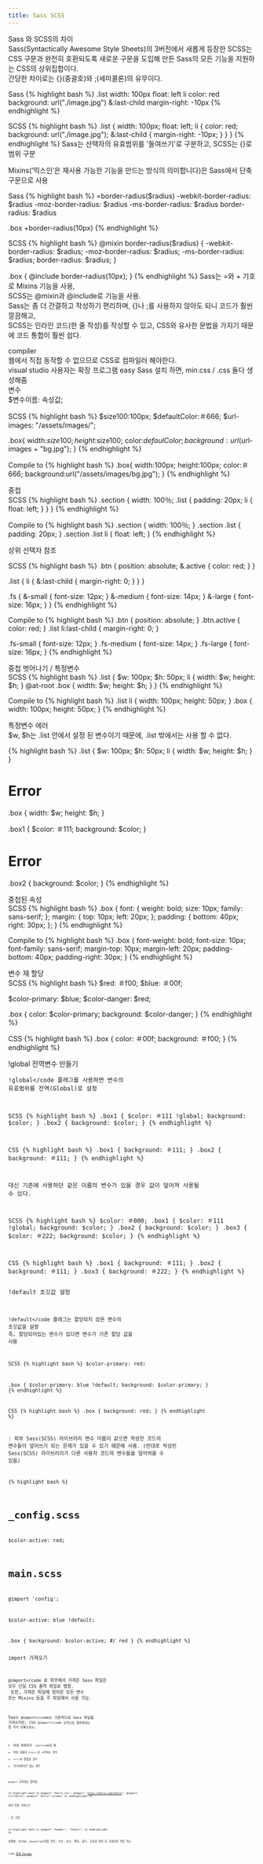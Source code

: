 ```yaml
---
title: Sass SCSS
---
```


<div class="post-stitle">Sass 와 SCSS의 차이</div>
Sass(Syntactically Awesome Style Sheets)의 3버전에서 새롭게 등장한 SCSS는 CSS 구문과 완전히 호환되도록 새로운 구문을 도입해 만든 Sass의 모든 기능을 지원하는 CSS의 상위집합이다.<br>간당한 차이로는 {}(중괄호)와 ;(세미콜론)의 유무이다.

Sass
{% highlight bash %}
.list
  width: 100px
  float: left
  li
    color: red
    background: url("./image.jpg")
    &:last-child
      margin-right: -10px
{% endhighlight %}

SCSS
{% highlight bash %}
.list {
  width: 100px;
  float: left;
  li {
    color: red;
    background: url("./image.jpg");
    &:last-child {
      margin-right: -10px;
    }
  }
}
{% endhighlight %}
Sass는 선택자의 유효범위를 '들여쓰기'로 구분하고, SCSS는 {}로 범위 구분

Mixins(‘믹스인’은 재사용 가능한 기능을 만드는 방식의 의미합니다)은 Sass에서 단축 구문으로 사용

Sass
{% highlight bash %}
=border-radius($radius)
  -webkit-border-radius: $radius
  -moz-border-radius:    $radius
  -ms-border-radius:     $radius
  border-radius:         $radius

.box
  +border-radius(10px)
{% endhighlight %}

SCSS
{% highlight bash %}
@mixin border-radius($radius) {
  -webkit-border-radius: $radius;
     -moz-border-radius: $radius;
      -ms-border-radius: $radius;
          border-radius: $radius;
}

.box { @include border-radius(10px); }
{% endhighlight %}
Sass는 =와 + 기호로 Mixins 기능을 사용,<br>
SCSS는 @mixin과 @include로 기능을 사용.<br>
Sass는 좀 더 간결하고 작성하기 편리하며, {}나 ;를 사용하지 않아도 되니 코드가 훨씬 깔끔해고,<br>
SCSS는 인라인 코드(한 줄 작성)를 작성할 수 있고, CSS와 유사한 문법을 가지기 때문에 코드 통합이 훨씬 쉽다.

<div class="post-stitle">compiler</div>
웹에서 직접 동작할 수 없으므로 CSS로 컴파일러 해야한다.<br>
visual studio 사용자는 확장 프로그램 easy Sass 설치 하면, min.css / .css 둘다 생성해줌

<div class="post-stitle">변수</div>

<div class="bg-yl">$변수이름: 속성값;</div>

SCSS
{% highlight bash %}
$size100:100px;
$defaultColor:＃666;
$url-images: "/assets/images/";

.box{
  width:$size100;
  height:$size100;
  color:$defaulColor;
  background:url($url-images + "bg.jpg");
}
{% endhighlight %}

Compile to
{% highlight bash %}
.box{
  width:100px;
  height:100px;
  color:＃666;
  background:url("/assets/images/bg.jpg");
}
{% endhighlight %}

<div class="post-stitle">중첩</div>
SCSS
{% highlight bash %}
.section {
  width: 100％;
  .list {
    padding: 20px;
    li {
      float: left;
    }
  }
}
{% endhighlight %}

Compile to
{% highlight bash %}
.section {
  width: 100％;
}
.section .list {
  padding: 20px;
}
.section .list li {
  float: left;
}
{% endhighlight %}

<div class="post-stitle">상위 선택자 참조</div>

SCSS
{% highlight bash %}
.btn {
  position: absolute;
  &.active {
    color: red;
  }
}

.list {
  li {
    &:last-child {
      margin-right: 0;
    }
  }
}

.fs {
  &-small { font-size: 12px; }
  &-medium { font-size: 14px; }
  &-large { font-size: 16px; }
}
{% endhighlight %} 

Compile to
{% highlight bash %}
.btn {
  position: absolute;
}
.btn.active {
  color: red;
}
.list li:last-child {
  margin-right: 0;
}

.fs-small {
  font-size: 12px;
}
.fs-medium {
  font-size: 14px;
}
.fs-large {
  font-size: 16px;
}
{% endhighlight %} 

<div class="post-stitle">중첩 벗어나기 / 특정변수</div>
SCSS
{% highlight bash %}
.list {
  $w: 100px;
  $h: 50px;
  li {
    width: $w;
    height: $h;
  }
  @at-root .box {
    width: $w;
    height: $h;
  }
}
{% endhighlight %} 

Compile to
{% highlight bash %}
.list li {
  width: 100px;
  height: 50px;
}
.box {
  width: 100px;
  height: 50px;
}
{% endhighlight %} 

<div class="post-stitle">특정변수 에러</div>
 $w, $h는 .list 안에서 설정 된 변수이기 때문에, .list 밖에서는 사용 할 수 없다.

{% highlight bash %}
.list {
  $w: 100px;
  $h: 50px;
  li {
    width: $w;
    height: $h;
  }
}

# Error
.box {
  width: $w;
  height: $h;
}

.box1 {
  $color: ＃111;
  background: $color;
}
# Error
.box2 {
  background: $color;
}
{% endhighlight %} 

<div class="post-stitle">중첩된 속성</div>
SCSS
{% highlight bash %}
.box {
  font: {
    weight: bold;
    size: 10px;
    family: sans-serif;
  };
  margin: {
    top: 10px;
    left: 20px;
  };
  padding: {
    bottom: 40px;
    right: 30px;
  };
}
{% endhighlight %} 

Compile to
{% highlight bash %}
.box {
  font-weight: bold;
  font-size: 10px;
  font-family: sans-serif;
  margin-top: 10px;
  margin-left: 20px;
  padding-bottom: 40px;
  padding-right: 30px;
}
{% endhighlight %} 

<div class="post-stitle">변수 재 할당</div>
SCSS
{% highlight bash %}
$red: ＃f00;
$blue: ＃00f;

$color-primary: $blue;
$color-danger: $red;

.box {
  color: $color-primary;
  background: $color-danger;
}
{% endhighlight %}

CSS
{% highlight bash %}
.box {
  color: ＃00f;
  background: ＃f00;
}
{% endhighlight %}

<div class="post-stitle">!global 전역변수 만들기</div>

<code class="code">!global</code 플래그를 사용하면 변수의 유효범위를 전역(Global)로 설정

SCSS
{% highlight bash %}
.box1 {
  $color: ＃111 !global;
  background: $color;
}
.box2 {
  background: $color;
}
{% endhighlight %}

CSS
{% highlight bash %}
.box1 {
  background: ＃111;
}
.box2 {
  background: ＃111;
}
{% endhighlight %}

대신 기존에 사용하던 같은 이름의 변수가 있을 경우 값이 덮어져 사용될 수 있다.

SCSS
{% highlight bash %}
$color: ＃000;
.box1 {
  $color: ＃111 !global;
  background: $color;
}
.box2 {
  background: $color;
}
.box3 {
  $color: ＃222;
  background: $color;
}
{% endhighlight %}

CSS
{% highlight bash %}
.box1 {
  background: ＃111;
}
.box2 {
  background: ＃111;
}
.box3 {
  background: ＃222;
}
{% endhighlight %}

<div class="post-stitle">!default 초깃값 설정</div>

<code class="code">!default</code 플래그는 할당되지 않은 변수의 초깃값을 설정<br>즉, 할당되어있는 변수가 있다면 변수가 기존 할당 값을 사용

SCSS
{% highlight bash %}
$color-primary: red;

.box {
  $color-primary: blue !default;
  background: $color-primary;
}
{% endhighlight %}

CSS
{% highlight bash %}
.box {
  background: red;
}
{% endhighlight %}

: 외부 Sass(SCSS) 라이브러리 변수 이름이 같으면 작성한 코드의 변수들이 덮어쓰기 되는 문제가 있을 수 있기 때문에 사용.
(반대로 작성된 Sass(SCSS) 라이브러리가 다른 사용자 코드의 변수들을 덮어씌울 수 있음)

{% highlight bash %}
# _config.scss
$color-active: red;

# main.scss
@import 'config';

$color-active: blue !default;

.box {
  background: $color-active;  #/ red
}
{% endhighlight %}

<div class="post-stitle">import 가져오기</div>

<code class="code">@import</code 로 외부에서 가져온 Sass 파일은 모두 단일 CSS 출력 파일로 병합.<br>
또한, 가져온 파일에 정의된 모든 변수 또는 Mixins 등을 주 파일에서 사용 가능.

Sass <code class="code">@import</code는 기본적으로 Sass 파일을 가져오지만, CSS <code class="code">@import</code 규칙으로 컴파일되는 몇 가지 상황으로는,

- 파일 확장자가 <code class="code">.css</code일 떄<br>
- 파일 이름이 <code class="code">http://</code>로 시작하는 경우
- <code class="code">url()</code>이 붙었을 경우
- 미디어쿼리가 있는 경우

<code class="code">@import</code> 규칙대로 컴파일

{% highlight bash %}
@import "hello.css";
@import "http://hello.com/hello";
@import url(hello);
@import "hello" screen;
{% endhighlight %} 

<div class="post-stitle">여러 파일 가져오기</div>

<code class="code">,</code> 로 구문

{% highlight bash %}
@import "header", "footer";
{% endhighlight %} 

<div class="bg-yl font-sm">이밖에, SCSS는 javascript처럼 연산, 인수, 논리, 확장, 함수, 조건과 반복 등 사용하여 작업 가능.</div>




link 
[출처_heropy](https://heropy.blog/2018/01/31/sass/)
